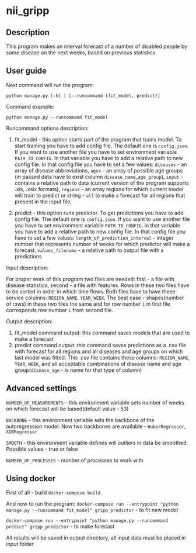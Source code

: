 # nii_gripp

## Description

This program makes an interval forecast of a number of disabled people by some disease on the next weeks, based on previous statistics

## User guide

Next command will run the program:
```
python manage.py [-h] | [--runcommand {fit_model, predict}]
```

Command example:
```
python manage.py --runcommand fit_model
```

Runcommand options description:

1. fit_model - this option starts part of the program that trains model. To start training you have to add config file.
The default one is `config.json`. If you want to use another file you have to set environment variable `PATH_TO_CONFIG`.
In that variable you have to add a relative path to new config file. In that config file you have to set a few values: 
`diseases` - an array of disease abbreviations, `ages` - an array of possible age groups
(in passed data have to exist column `disease_name`_`age_group`), 
`input` - contains a relative path to data (current version of the program supports .xls, .xslx formats), 
`regions` - an array regions for which current model will train to predict or string - `all` to make a forecast for all regions that present in the input file, 

2. predict - this option runs predictor. To get predictions you have to add config file.
The default one is `config.json`. If you want to use another file you have to set environment variable `PATH_TO_CONFIG`.
In that variable you have to add a relative path to new config file. In that config file you have to set a few values: 
`length_of_prediction_interval` - integer number that represents number of weeks for which predictor will make a forecast, 
`values_filename` - a relative path to output file with a predictions

Input description:

For proper work of this program two files are needed: first - a file with disease statistics, second - a file with features. 
Rows in these two files have to be sorted in order in which time flows. 
Both files have to have these service columns: `REGION_NAME`, `YEAR`, `WEEK`.
The best case - shapes(number of rows) in these two files the same and for row number `i` in first file corresponds row number `i` from second file.

Output description:

1. fit_model command output: this command saves models that are used to make a forecast
2. predict command output: this command saves predictions as a .csv file with forecast for all regions and all diseases and age groups on which last model was fitted.
This .csv file contains these columns: `REGION_NAME`, `YEAR`, `WEEK`, and all acceptable combinations of disease name and age group(`disease_age` - is name for that type of column)

## Advanced settings
`NUMBER_OF_MEASUREMENTS` - this environment variable sets number of weeks on which forecast will be based(default value - 53)

`BACKBONE` -  this environment variable sets the backbone of the autoregression model. Now two backbones are available - 
`HuberRegressor`, `XGBRegressor`

`SMOOTH` - this environment variable defines will outliers in data be smoothed. Possible values - true or false

`NUMBER_OF_PROCESSES` - number of processes to work with

## Using docker
First of all - build 
`docker-compose build`

And now to run the program:
`docker-compose run --entrypoint "python manage.py --runcommand fit_model" gripp_predictor` - to fit new model

`docker-compose run --entrypoint "python manage.py --runcommand predict" gripp_predictor` - to make forecast

All results will be saved in output directory, all input data must be placed in input folder